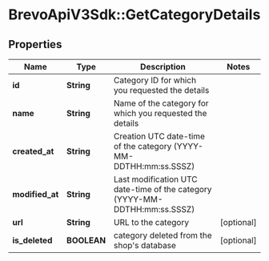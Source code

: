 # BrevoApiV3Sdk::GetCategoryDetails

## Properties
Name | Type | Description | Notes
------------ | ------------- | ------------- | -------------
**id** | **String** | Category ID for which you requested the details | 
**name** | **String** | Name of the category for which you requested the details | 
**created_at** | **String** | Creation UTC date-time of the category (YYYY-MM-DDTHH:mm:ss.SSSZ) | 
**modified_at** | **String** | Last modification UTC date-time of the category (YYYY-MM-DDTHH:mm:ss.SSSZ) | 
**url** | **String** | URL to the category | [optional] 
**is_deleted** | **BOOLEAN** | category deleted from the shop&#39;s database | [optional] 


